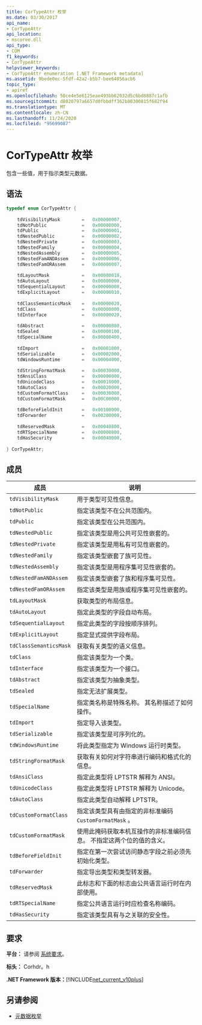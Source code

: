 ```yaml
---
title: CorTypeAttr 枚举
ms.date: 03/30/2017
api_name:
- CorTypeAttr
api_location:
- mscoree.dll
api_type:
- COM
f1_keywords:
- CorTypeAttr
helpviewer_keywords:
- CorTypeAttr enumeration [.NET Framework metadata]
ms.assetid: 9bede0ec-5fdf-42a2-b5b7-bee64056acb6
topic_type:
- apiref
ms.openlocfilehash: 50ce4e5e6125eae493bb62032d5c6bd8887c1afb
ms.sourcegitcommit: d8020797a6657d0fbbdff362b80300815f682f94
ms.translationtype: MT
ms.contentlocale: zh-CN
ms.lasthandoff: 11/24/2020
ms.locfileid: "95699087"
---
```

# <a name="cortypeattr-enumeration"></a>CorTypeAttr 枚举

包含一些值，用于指示类型元数据。  
  
## <a name="syntax"></a>语法  
  
```cpp  
typedef enum CorTypeAttr {  
  
    tdVisibilityMask        =   0x00000007,  
    tdNotPublic             =   0x00000000,  
    tdPublic                =   0x00000001,  
    tdNestedPublic          =   0x00000002,  
    tdNestedPrivate         =   0x00000003,  
    tdNestedFamily          =   0x00000004,  
    tdNestedAssembly        =   0x00000005,  
    tdNestedFamANDAssem     =   0x00000006,  
    tdNestedFamORAssem      =   0x00000007,  
  
    tdLayoutMask            =   0x00000018,  
    tdAutoLayout            =   0x00000000,  
    tdSequentialLayout      =   0x00000008,  
    tdExplicitLayout        =   0x00000010,  
  
    tdClassSemanticsMask    =   0x00000020,  
    tdClass                 =   0x00000000,  
    tdInterface             =   0x00000020,  
  
    tdAbstract              =   0x00000080,  
    tdSealed                =   0x00000100,  
    tdSpecialName           =   0x00000400,  
  
    tdImport                =   0x00001000,  
    tdSerializable          =   0x00002000,  
    tdWindowsRuntime        =   0x00004000,  
  
    tdStringFormatMask      =   0x00030000,  
    tdAnsiClass             =   0x00000000,  
    tdUnicodeClass          =   0x00010000,  
    tdAutoClass             =   0x00020000,  
    tdCustomFormatClass     =   0x00030000,  
    tdCustomFormatMask      =   0x00C00000,  
  
    tdBeforeFieldInit       =   0x00100000,  
    tdForwarder             =   0x00200000,  
  
    tdReservedMask          =   0x00040800,  
    tdRTSpecialName         =   0x00000800,  
    tdHasSecurity           =   0x00040000,  
  
} CorTypeAttr;  
```  
  
## <a name="members"></a>成员  
  
|成员|说明|  
|------------|-----------------|  
|`tdVisibilityMask`|用于类型可见性信息。|  
|`tdNotPublic`|指定该类型不在公共范围内。|  
|`tdPublic`|指定该类型在公共范围内。|  
|`tdNestedPublic`|指定该类型是用公共可见性嵌套的。|  
|`tdNestedPrivate`|指定该类型是用私有可见性嵌套的。|  
|`tdNestedFamily`|指定该类型嵌套了族可见性。|  
|`tdNestedAssembly`|指定该类型是用程序集可见性嵌套的。|  
|`tdNestedFamANDAssem`|指定该类型嵌套了族和程序集可见性。|  
|`tdNestedFamORAssem`|指定该类型是用族或程序集可见性嵌套的。|  
|`tdLayoutMask`|获取类型的布局信息。|  
|`tdAutoLayout`|指定此类型的字段自动布局。|  
|`tdSequentialLayout`|指定此类型的字段按顺序排列。|  
|`tdExplicitLayout`|指定显式提供字段布局。|  
|`tdClassSemanticsMask`|获取有关类型的语义信息。|  
|`tdClass`|指定该类型为一个类。|  
|`tdInterface`|指定该类型为一个接口。|  
|`tdAbstract`|指定该类型为抽象类型。|  
|`tdSealed`|指定无法扩展类型。|  
|`tdSpecialName`|指定类名称是特殊名称。 其名称描述了如何操作。|  
|`tdImport`|指定导入该类型。|  
|`tdSerializable`|指定该类型是可序列化的。|  
|`tdWindowsRuntime`|将此类型指定为 Windows 运行时类型。|  
|`tdStringFormatMask`|获取有关如何对字符串进行编码和格式化的信息。|  
|`tdAnsiClass`|指定此类型将 LPTSTR 解释为 ANSI。|  
|`tdUnicodeClass`|指定此类型将 LPTSTR 解释为 Unicode。|  
|`tdAutoClass`|指定此类型自动解释 LPTSTR。|  
|`tdCustomFormatClass`|指定该类型具有由指定的非标准编码 `CustomFormatMask` 。|  
|`tdCustomFormatMask`|使用此掩码获取本机互操作的非标准编码信息。 不指定这两个位的值的含义。|  
|`tdBeforeFieldInit`|指定在第一次尝试访问静态字段之前必须先初始化类型。|  
|`tdForwarder`|指定导出类型和类型转发器。|  
|`tdReservedMask`|此标志和下面的标志由公共语言运行时在内部使用。|  
|`tdRTSpecialName`|指定公共语言运行时应检查名称编码。|  
|`tdHasSecurity`|指定该类型具有与之关联的安全性。|  
  
## <a name="requirements"></a>要求  

 **平台：** 请参阅 [系统要求](../../get-started/system-requirements.md)。  
  
 **标头：** Corhdr。h  
  
 **.NET Framework 版本：**[!INCLUDE[net_current_v10plus](../../../../includes/net-current-v10plus-md.md)]  
  
## <a name="see-also"></a>另请参阅

- [元数据枚举](metadata-enumerations.md)
